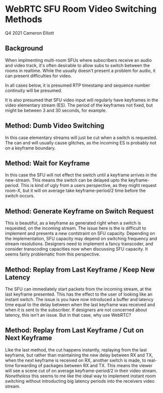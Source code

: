 # WebRTC SFU Room Video Switching Methods

Q4 2021 Cameron Elliott

## Background

When implmenting multi-room SFUs where subscribers receive an audio
and video track, it's often desirable to allow subs to 
switch between the rooms in realtime.
While the usually doesn't present a problem for audio,
it can present difficulties for video.

In all cases below, it is presumed RTP timestamp and sequence number
continuity will be presumed.

It is also presumed that SFU video input will regularly have keyframes
in the video elementary stream (ES).
The period of the keyframes not fixed, but might be between 3 and 30 seconds,
for example.

## Method: Dumb Video Switching

In this case elementary streams will just be cut when a switch is
requested. The can and will usually cause glitches, as the incoming ES is probably
not on a keyframe boundary.

## Method: Wait for Keyframe

In this case the SFU will not effect the switch until a keyframe arrives in
the new-stream. This means the switch can be delayed upto the keyframe-period.
This is kind of ugly from a users perspective, as they might request room-X, but
it will on average take keyframe-period/2 time before the switch occurs.

## Method: Generate Keyframe on Switch Request

This is beautiful, as a keyframe as generated right when a switch is requested,
on the incoming stream. The issue here is the is difficult to implement and
presents a new contstraint on SFU capacity. Depending on the implementation,
SFU capacity may depend on switching frequency and stream resolutions.
Designers need to implement a fancy transcoder, and consider transcoding capacities
now when discussing SFU capacity.
It seems fairly problematic from this perspective.

## Method: Replay from Last Keyframe / Keep New Latency 

The SFU can immediately start packets from the incoming stream, at the last keyframe presented.  This has the effect to the user
of looking like an instant switch.  The issue is you have now
introduced a buffer and latency time equal to the delay between when
the last keyframe was received and when it is sent to the subscriber.
If designers are not concerned about latency, this isn't an issue.
But in that case, why use WebRTC?

## Method: Replay from Last Keyframe / Cut on Next Keyframe

Like the last method, the cut happens instantly, replaying from the last
keyframe, but rather than maintaining the new delay between RX and TX,
when the next keyframe is received on RX, another switch is made, to
real-time forwarding of packages between RX and TX.
This means the viewer will see a scene cut of on average keyframe-period/2
in their video stream.
*Nonetheless* this seems to me like the ideal way to implement instant
room switching without introducting big latency periods into the
receivers video stream.




